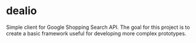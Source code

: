 dealio
======
Simple client for Google Shopping Search API. The goal for this project is to create a basic framework useful for developing more complex prototypes.
